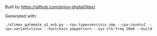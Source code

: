 Built by https://github.com/enjoy-digital/litex/

Generated with:

```
./olimex_gatemate_a1_evb.py --cpu-type=vexriscv_smp --cpu-count=2 --cpu-variant=linux --toolchain peppercorn --sys-clk-freq 20e6 --build

```
